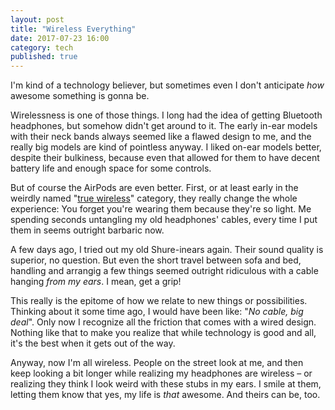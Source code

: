 ```yaml
---
layout: post
title: "Wireless Everything"
date: 2017-07-23 16:00
category: tech
published: true
---
```



I'm kind of a technology believer, but sometimes even I don't anticipate *how* awesome something is gonna be.

Wirelessness is one of those things. I long had the idea of getting Bluetooth headphones, but somehow didn't get around to it. The early in-ear models with their neck bands always seemed like a flawed design to me, and the really big models are kind of pointless anyway. I liked on-ear models better, despite their bulkiness, because even that allowed for them to have decent battery life and enough space for some controls.

But of course the AirPods are even better. First, or at least early in the weirdly named "[true wireless](http://thewirecutter.com/reviews/best-true-wireless-headphones/)" category, they really change the whole experience: You forget you're wearing them because they're so light. Me spending seconds untangling my old headphones' cables, every time I put them in seems outright barbaric now. 

A few days ago, I tried out my old Shure-inears again. Their sound quality is superior, no question. But even the short travel between sofa and bed, handling and arrangig a few things seemed outright ridiculous with a cable hanging *from my ears*. I mean, get a grip!

This really is the epitome of how we relate to new things or possibilities. Thinking about it some time ago, I would have been like: "*No cable, big deal*". Only now I recognize all the friction that comes with a wired design. Nothing like that to make you realize that while technology is good and all, it's the best when it gets out of the way.

Anyway, now I'm all wireless. People on the street look at me, and then keep looking a bit longer while realizing my headphones are wireless – or realizing they think I look weird with these stubs in my ears. I smile at them, letting them know that yes, my life is *that* awesome. And theirs can be, too.